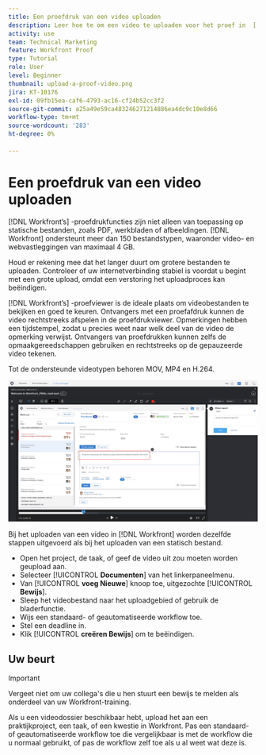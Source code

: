 ```yaml
---
title: Een proefdruk van een video uploaden
description: Leer hoe te om een video te uploaden voor het proef in  [!DNL &#x200B; Workfront].
activity: use
team: Technical Marketing
feature: Workfront Proof
type: Tutorial
role: User
level: Beginner
thumbnail: upload-a-proof-video.png
jira: KT-10176
exl-id: 09fb15ea-caf6-4793-ac16-cf24b52cc3f2
source-git-commit: a25a49e59ca483246271214886ea4dc9c10e8d66
workflow-type: tm+mt
source-wordcount: '283'
ht-degree: 0%

---
```


# Een proefdruk van een video uploaden

[!DNL Workfront’s] -proefdrukfuncties zijn niet alleen van toepassing op statische bestanden, zoals PDF, werkbladen of afbeeldingen. [!DNL Workfront] ondersteunt meer dan 150 bestandstypen, waaronder video- en webvastleggingen van maximaal 4 GB.

Houd er rekening mee dat het langer duurt om grotere bestanden te uploaden. Controleer of uw internetverbinding stabiel is voordat u begint met een grote upload, omdat een verstoring het uploadproces kan beëindigen.

<!-- For a complete list of uploadable file types, see the article, Supported proofing file types. -->

[!DNL Workfront’s] -proefviewer is de ideale plaats om videobestanden te bekijken en goed te keuren. Ontvangers met een proefafdruk kunnen de video rechtstreeks afspelen in de proefdrukviewer. Opmerkingen hebben een tijdstempel, zodat u precies weet naar welk deel van de video de opmerking verwijst. Ontvangers van proefdrukken kunnen zelfs de opmaakgereedschappen gebruiken en rechtstreeks op de gepauzeerde video tekenen.

Tot de ondersteunde videotypen behoren MOV, MP4 en H.264. <!-- Check the supported file types list to make sure the video type you use is compatible with Workfront’s proofing features.-->

![ een beeld van prijsverhoging op een videoproefdruk dossier.](assets/upload-a-proof-of-a-video.png)

Bij het uploaden van een video in [!DNL Workfront] worden dezelfde stappen uitgevoerd als bij het uploaden van een statisch bestand.

* Open het project, de taak, of geef de video uit zou moeten worden geupload aan.
* Selecteer [!UICONTROL **Documenten**] van het linkerpaneelmenu.
* Van [!UICONTROL **voeg Nieuwe**] knoop toe, uitgezochte [!UICONTROL **Bewijs**].
* Sleep het videobestand naar het uploadgebied of gebruik de bladerfunctie.
* Wijs een standaard- of geautomatiseerde workflow toe.
* Stel een deadline in.
* Klik [!UICONTROL **creëren Bewijs**] om te beëindigen.

## Uw beurt

>[!IMPORTANT]
>
>Vergeet niet om uw collega&#39;s die u hen stuurt een bewijs te melden als onderdeel van uw Workfront-training.


Als u een videodossier beschikbaar hebt, upload het aan een praktijkproject, een taak, of een kwestie in Workfront. Pas een standaard- of geautomatiseerde workflow toe die vergelijkbaar is met de workflow die u normaal gebruikt, of pas de workflow zelf toe als u al weet wat deze is.

